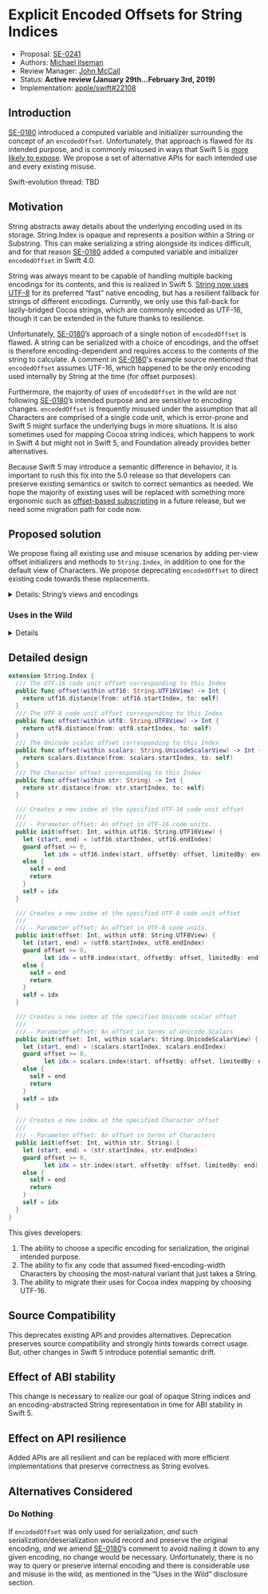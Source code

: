 # Explicit Encoded Offsets for String Indices
* Proposal: [SE-0241](https://github.com/apple/swift-evolution/blob/master/proposals/0241-string-index-explicit-encoding-offset.md)
* Authors: [Michael Ilseman](https://github.com/milseman)
* Review Manager: [John McCall](https://github.com/rjmccall)
* Status: **Active review (January 29th...February 3rd, 2019)**
* Implementation: [apple/swift#22108](https://github.com/apple/swift/pull/22108)

## Introduction

[SE-0180](https://github.com/apple/swift-evolution/blob/master/proposals/0180-string-index-overhaul.md) introduced a computed variable and initializer surrounding the concept of an `encodedOffset`. Unfortunately, that approach is flawed for its intended purpose, and is commonly misused in ways that Swift 5 is [more likely to expose](https://bugs.swift.org/browse/SR-9749). We propose a set of alternative APIs for each intended use and every existing misuse.

Swift-evolution thread: TBD

## Motivation

String abstracts away details about the underlying encoding used in its storage. String.Index is opaque and represents a position within a String or Substring. This can make serializing a string alongside its indices difficult, and for that reason [SE-0180](https://github.com/apple/swift-evolution/blob/master/proposals/0180-string-index-overhaul.md) added a computed variable and initializer `encodedOffset` in Swift 4.0.

String was always meant to be capable of handling multiple backing encodings for its contents, and this is realized in Swift 5. [String now uses UTF-8](https://forums.swift.org/t/string-s-abi-and-utf-8/17676) for its preferred “fast” native encoding, but has a resilient fallback for strings of different encodings. Currently, we only use this fall-back for lazily-bridged Cocoa strings, which are commonly encoded as UTF-16, though it can be extended in the future thanks to resilience.

Unfortunately, [SE-0180](https://github.com/apple/swift-evolution/blob/master/proposals/0180-string-index-overhaul.md)’s approach of a single notion of `encodedOffset` is flawed. A string can be serialized with a choice of encodings, and the offset is therefore encoding-dependent and requires access to the contents of the string to calculate. A comment in [SE-0180](https://github.com/apple/swift-evolution/blob/master/proposals/0180-string-index-overhaul.md)'s example source mentioned that `encodedOffset` assumes UTF-16, which happened to be the only encoding used internally by String at the time (for offset purposes).

Furthermore, the majority of uses of `encodedOffset` in the wild are not following [SE-0180](https://github.com/apple/swift-evolution/blob/master/proposals/0180-string-index-overhaul.md)’s intended purpose and are sensitive to encoding changes. `encodedOffset` is frequently misused under the assumption that all Characters are comprised of a single code unit, which is error-prone and Swift 5 might surface the underlying bugs in more situations. It is also sometimes used for mapping Cocoa string indices, which happens to work in Swift 4 but might not in Swift 5, and Foundation already provides better alternatives.

Because Swift 5 may introduce a semantic difference in behavior, it is important to rush this fix into the 5.0 release so that developers can preserve existing semantics or switch to correct semantics as needed. We hope the majority of existing uses will be replaced with something more ergonomic such as [offset-based subscripting](https://forums.swift.org/t/shorthand-for-offsetting-startindex-and-endindex/9397) in a future release, but we need some migration path for code now.


## Proposed solution

We propose fixing all existing use and misuse scenarios by adding per-view offset initializers and methods to `String.Index`, in addition to one for the default view of Characters. We propose deprecating `encodedOffset` to direct existing code towards these replacements.

<details><summary>Details: String’s views and encodings</summary>

String has 3 views which correspond to the most popular Unicode encodings: UTF-8, UTF-16, and UTF-32 (via the Unicode scalar values). String’s default view is of Characters.

```swift
let myString = "abc\r\nいろは"
Array(myString.utf8) // UTF-8 encoded
Array(myString.utf16) // UTF-16 encoded
Array(myString.unicodeScalars.lazy.map { $0.value }) // UTF-32 encoded
Array(myString); Array(myString.indices) // Not an encoding, but provides offset-based access to `Characters`
```
</details>

### Uses in the Wild
<details>

GitHub code search yields [nearly 1500 uses](https://github.com/search?l=Swift&q=encodedOffset&type=Code) , and nearly-none of them are for [SE-0180](https://github.com/apple/swift-evolution/blob/master/proposals/0180-string-index-overhaul.md)’s intended purpose. Below I present the 3 most common uses.

```swift
// Common code for these examples
let myString: String = ...
let start: String.Index = ...
let end: String.Index = ...
let utf16OffsetRange: Range<Int> = ...
let nsRange: NSRange = ...
```


#### Offset-based `Character` indexing

The most common misuse of `encodedOffset` assumes that all Characters in a String are comprised of a single code unit. This is wrong and a source of surprising bugs, even for exclusively ASCII content: `"\r\n".count == 1`.

```swift
let (i, j): (Int, Int) = ... // Something computed in terms of myString.count

// Problematic code
myString[String.Index(encodedOffset: i]..<String.Index(encodedOffset: j)]

// Semantic preserving alternative from this proposal
myString[String.Index(offset: i, within: myString)..<String.Index(offset: j, within: myString)]

// Even better alternative
let myIndices = Array(myString.indices)
let (i, j): (Int, Int) = ... // Something computed in terms of myIndices.count
myString[myIndices[i]..<myIndices[j]]
```


#### Range Mapping

Many of the uses in the wild are trying to map between `Range<String.Index>` and `NSRange`. Foundation already provides convenient initializers for this purpose already, and using them is the preferred approach:

```swift
// Problematic code
let myNSRange = NSRange(location: start.encodedOffset, length: end.encodedOffset - start.encodedOffset)
let myStrRange = String.Index(encodedOffset: nsRange.lowerBound)..<String.Index(encodedOffset: nsRange.upperBound)

// Better alternative
let myNSRange = NSRange(start..<end, in: myString)
let myStrRange = Range(nsRange, in: myString)
```


#### Naked Ints

Some uses in the wild, through no fault of their own, have an Int which represents a position in UTF-16 encoded contents and need to convert that to a `String.Index`.


```swift
// Problematic code
let strLower = String.Index(encodedOffset: utf16OffsetRange.lowerBound)
let strUpper = String.Index(encodedOffset: utf16OffsetRange.upperBound)
let subStr = myString[strLower..<strUpper]

// Semantic preserving alternative from this proposal
let strLower = String.Index(offset: utf16OffsetRange.lowerBound, within: str.utf16)
let strUpper = String.Index(offset: utf16OffsetRange.upperBound, within: str.utf16)
let subStr = myString[strLower..<strUpper]
```

</details>


## Detailed design

```swift
extension String.Index {
  /// The UTF-16 code unit offset corresponding to this Index
  public func offset(within utf16: String.UTF16View) -> Int {
    return utf16.distance(from: utf16.startIndex, to: self)
  }
  /// The UTF-8 code unit offset corresponding to this Index
  public func offset(within utf8: String.UTF8View) -> Int {
    return utf8.distance(from: utf8.startIndex, to: self)
  }
  /// The Unicode scalar offset corresponding to this Index
  public func offset(within scalars: String.UnicodeScalarView) -> Int {
    return scalars.distance(from: scalars.startIndex, to: self)
  }
  /// The Character offset corresponding to this Index
  public func offset(within str: String) -> Int {
    return str.distance(from: str.startIndex, to: self)
  }

  /// Creates a new index at the specified UTF-16 code unit offset
  ///
  /// - Parameter offset: An offset in UTF-16 code units.
  public init(offset: Int, within utf16: String.UTF16View) {
    let (start, end) = (utf16.startIndex, utf16.endIndex)
    guard offset >= 0,
          let idx = utf16.index(start, offsetBy: offset, limitedBy: end)
    else {
      self = end
      return
    }
    self = idx
  }

  /// Creates a new index at the specified UTF-8 code unit offset
  ///
  /// - Parameter offset: An offset in UTF-8 code units.
  public init(offset: Int, within utf8: String.UTF8View) {
    let (start, end) = (utf8.startIndex, utf8.endIndex)
    guard offset >= 0,
          let idx = utf8.index(start, offsetBy: offset, limitedBy: end)
    else {
      self = end
      return
    }
    self = idx
  }

  /// Creates a new index at the specified Unicode scalar offset
  ///
  /// - Parameter offset: An offset in terms of Unicode.Scalars
  public init(offset: Int, within scalars: String.UnicodeScalarView) {
    let (start, end) = (scalars.startIndex, scalars.endIndex)
    guard offset >= 0,
          let idx = scalars.index(start, offsetBy: offset, limitedBy: end)
    else {
      self = end
      return
    }
    self = idx
  }

  /// Creates a new index at the specified Character offset
  ///
  /// - Parameter offset: An offset in terms of Characters
  public init(offset: Int, within str: String) {
    let (start, end) = (str.startIndex, str.endIndex)
    guard offset >= 0,
          let idx = str.index(start, offsetBy: offset, limitedBy: end)
    else {
      self = end
      return
    }
    self = idx
  }
}

```

This gives developers:

1. The ability to choose a specific encoding for serialization, the original intended purpose.
2. The ability to fix any code that assumed fixed-encoding-width Characters by choosing the most-natural variant that just takes a String.
3. The ability to migrate their uses for Cocoa index mapping by choosing UTF-16.


## Source Compatibility

This deprecates existing API and provides alternatives. Deprecation preserves source compatibility and strongly hints towards correct usage. But, other changes in Swift 5 introduce potential semantic drift.

## Effect of ABI stability

This change is necessary to realize our goal of opaque String indices and an encoding-abstracted String representation in time for ABI stability in Swift 5.

## Effect on API resilience

Added APIs are all resilient and can be replaced with more efficient implementations that preserve correctness as String evolves.

## Alternatives Considered

### Do Nothing

If `encodedOffset` was only used for serialization, *and* such serialization/deserialization would record and preserve the original encoding, *and* we amend [SE-0180](https://github.com/apple/swift-evolution/blob/master/proposals/0180-string-index-overhaul.md)’s comment to avoid nailing it down to any given encoding, no change would be necessary. Unfortunately, there is no way to query or preserve internal encoding and there is considerable use and misuse in the wild, as mentioned in the “Uses in the Wild” disclosure section.

